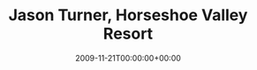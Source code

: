 ---
templateKey: event
guid: 089508e4-6eab-11ea-99c5-002590d1d1b0
date: 2009-11-21T00:00:00+00:00
eventTime: '6-8pm'
title: Jason Turner, Horseshoe Valley Resort
artist: Jason Turner
city: Horseshoe Valley
venue: Horseshoe Valley Resort
group: Tim Shia
guests: Neil Hendry
---